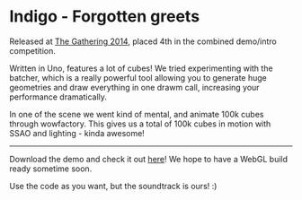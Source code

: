 Indigo - Forgotten greets
===

Released at [The Gathering 2014](http://gathering.org), placed 4th in the combined demo/intro competition.

Written in Uno, features a lot of cubes! We tried experimenting with the batcher, which is a really powerful tool allowing you to generate huge geometries and draw everything in one drawm call, increasing your performance dramatically.

In one of the scene we went kind of mental, and animate 100k cubes through wowfactory. This gives us a total of 100k cubes in motion with SSAO and lighting - kinda awesome!

---

Download the demo and check it out [here](http://demozoo.org/productions/109261/)! We hope to have a WebGL build ready sometime soon.

Use the code as you want, but the soundtrack is ours! :)